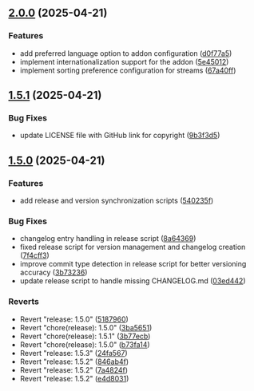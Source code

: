 ## [2.0.0](https://github.com/panteLx/easynews-plus-plus/compare/v1.5.1...v2.0.0) (2025-04-21)

### Features

* add preferred language option to addon configuration ([d0f77a5](https://github.com/panteLx/easynews-plus-plus/commit/d0f77a5af5a940dacb5ea1cef5239e79e89b9ed6))
* implement internationalization support for the addon ([5e45012](https://github.com/panteLx/easynews-plus-plus/commit/5e450122cedec97130a63d79fb791cfe5070f3d9))
* implement sorting preference configuration for streams ([67a40ff](https://github.com/panteLx/easynews-plus-plus/commit/67a40ffb436db6eccb9a8a2a6d119bc5d9ae9f62))
## [1.5.1](https://github.com/panteLx/easynews-plus-plus/compare/v1.5.0...v1.5.1) (2025-04-21)

### Bug Fixes

* update LICENSE file with GitHub link for copyright ([9b3f3d5](https://github.com/panteLx/easynews-plus-plus/commit/9b3f3d5d396f695d6fbc3c607a7d2e6618f2174c))
## [1.5.0](https://github.com/panteLx/easynews-plus-plus/compare/v1.4.0...v1.5.0) (2025-04-21)

### Features

* add release and version synchronization scripts ([540235f](https://github.com/panteLx/easynews-plus-plus/commit/540235f5f172c93a4446952317140766146192b2))

### Bug Fixes

* changelog entry handling in release script ([8a64369](https://github.com/panteLx/easynews-plus-plus/commit/8a643693694a7f4bbf21a3e0c35456de2c27e4ed))
* fixed release script for version management and changelog creation ([7f4cff3](https://github.com/panteLx/easynews-plus-plus/commit/7f4cff3080a1f181fdd2bd0200f16c0ea3ac8ca5))
* improve commit type detection in release script for better versioning accuracy ([3b73236](https://github.com/panteLx/easynews-plus-plus/commit/3b7323658a9711cada05856952d5ca7c205e0d09))
* update release script to handle missing CHANGELOG.md ([03ed442](https://github.com/panteLx/easynews-plus-plus/commit/03ed442b6109cc53a51dc71f4f356998340878bc))

### Reverts

* Revert "release: 1.5.0" ([5187960](https://github.com/panteLx/easynews-plus-plus/commit/5187960e327569323d51bf79e02a306121d6163b))
* Revert "chore(release): 1.5.0" ([3ba5651](https://github.com/panteLx/easynews-plus-plus/commit/3ba565139b9206aa43971f2ffb6720165f69300f))
* Revert "chore(release): 1.5.1" ([3b77ecb](https://github.com/panteLx/easynews-plus-plus/commit/3b77ecb22fe901e31324d15a60ca88b371f8979b))
* Revert "chore(release): 1.5.0" ([b73fa14](https://github.com/panteLx/easynews-plus-plus/commit/b73fa14eb345ad538919fb643aa266626aec711f))
* Revert "release: 1.5.3" ([24fa567](https://github.com/panteLx/easynews-plus-plus/commit/24fa567785770913930da546306305e466164e0f))
* Revert "release: 1.5.2" ([846ab4f](https://github.com/panteLx/easynews-plus-plus/commit/846ab4ff0d8b95d335a68a3c98d78c04e7192d95))
* Revert "release: 1.5.2" ([7a4824f](https://github.com/panteLx/easynews-plus-plus/commit/7a4824f17bda7b1581a491b5994db5a58387d088))
* Revert "release: 1.5.2" ([e4d8031](https://github.com/panteLx/easynews-plus-plus/commit/e4d8031e8d5d97151325cac3f206e934d2cb900f))
